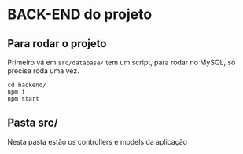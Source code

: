 # BACK-END do projeto

## Para rodar o projeto

Primeiro vá em `src/database/` tem um script, para rodar no MySQL, só precisa roda uma vez.

```
cd backend/
npm i
npm start
```

## Pasta src/

Nesta pasta estão os controllers e models da aplicação

